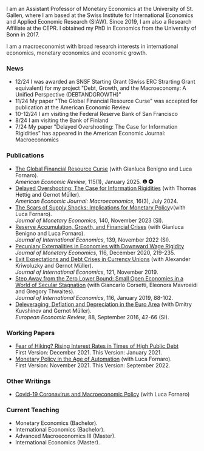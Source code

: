 I am an Assistant Professor of Monetary Economics at the University of St. Gallen, where I am based at the Swiss Institute for International Economics and Applied Economic Research (SIAW). Since 2019, I am also a Research Affiliate at the CEPR. I obtained my PhD in Economics from the University of Bonn in 2017.

I am a macroeconomist with broad research interests in international economics, monetary economics and economic growth. 

### News
- 12/24 I was awarded an SNSF Starting Grant (Swiss ERC Strarting Grant equivalent) for my project "Debt, Growth, and the Macroeconomy: A Unified Perspective (DEBTANDGROWTH)"
- 11/24 My paper "The Global Financial Resource Curse" was accepted for publication at the American Economic Review
- 10-12/24 I am visiting the Federal Reserve Bank of San Francisco
- 8/24 I am visiting the Bank of Finland
- 7/24 My paper "Delayed Overshooting: The Case for Information Rigidities" has appeared in the American Economic Journal: Macroeconomics

### Publications
- <a href="https://www.aeaweb.org/articles?id=10.1257/aer.20211792" target="_blank">The Global Financial Resource Curse</a> (with Gianluca Benigno and Luca Fornaro).   
*American Economic Review*, 115(1), January 2025.
<a href="./globfincurse_August2024.pdf" target="_blank"><img border="0" alt="X" src="arrow.png" width="12" height="12"></a> <a href="./globfincurse_OnlineAppendix.pdf" target="_blank"><img border="0" alt="X" src="plus.png" width="12" height="12"></a>
- <a href="https://www.aeaweb.org/articles?id=10.1257/mac.20210212&&from=f" target="_blank">Delayed Overshooting: The Case for Information Rigidities</a> (with Thomas Hettig and Gernot Müller).     
*American Economic Journal: Macroeconomics*, 16(3), July 2024.  
- <a href="https://www.sciencedirect.com/science/article/pii/S0304393223000417?via%3Dihub" target="_blank">The Scars of Supply Shocks: Implications for Monetary Policy</a>v(with Luca Fornaro).  
*Journal of Monetary Economics*, 140, November 2023 (SI).
- <a href="https://www.sciencedirect.com/science/article/abs/pii/S0022199622000927" target="_blank">Reserve Accumulation, Growth, and Financial Crises</a> (with Gianluca Benigno and Luca Fornaro).  
*Journal of International Economics*, 139, November 2022 (SI). 
- <a href="https://www.sciencedirect.com/science/article/abs/pii/S0304393219301904" target="_blank">Pecuniary Externalities in Economies with Downward Wage Rigidity</a>  
*Journal of Monetary Economics*, 116, December 2020, 219-235.
- <a href="https://www.sciencedirect.com/science/article/abs/pii/S0022199619300777" target="_blank">Exit Expectations and Debt Crises in Currency Unions</a> (with Alexander Kriwoluzky and Gernot Müller).   
*Journal of International Economics*, 121, November 2019.
- <a href="https://www.sciencedirect.com/science/article/abs/pii/S002219961830254X?via%3Dihub" target="_blank">Step Away from the Zero Lower Bound: Small Open Economies in a World of Secular Stagnation</a> (with Giancarlo Corsetti, Eleonora Mavroeidi and Gregory Thwaites).  
*Journal of International Economics*, 116, January 2019, 88-102.
- <a href="https://www.sciencedirect.com/science/article/abs/pii/S001429211630037X" target="_blank">Deleveraging, Deflation and Depreciation in the Euro Area</a> (with Dmitry Kuvshinov and Gernot Müller).  
*European Economic Review*, 88, September 2016, 42-66 (SI). 

### Working Papers
- <a href="./FearOfHiking_Jan2024.pdf" target="_blank">Fear of Hiking? Rising Interest Rates in Times of High Public Debt</a>   
First Version: December 2021. This Version: January 2021.
- <a href="./mpaut_sept2022.pdf" target="_blank">Monetary Policy in the Age of Automation</a> (with Luca Fornaro).  
First Version: November 2021. This Version: September 2022.

### Other Writings
- <a href="./corona_v2.pdf" target="_blank">Covid-19 Coronavirus and Macroeconomic Policy</a> (with Luca Fornaro)  

### Current Teaching
- Monetary Economics (Bachelor).
- International Economics (Bachelor).
- Advanced Macroeconomics III (Master).
- International Economics (Master).
